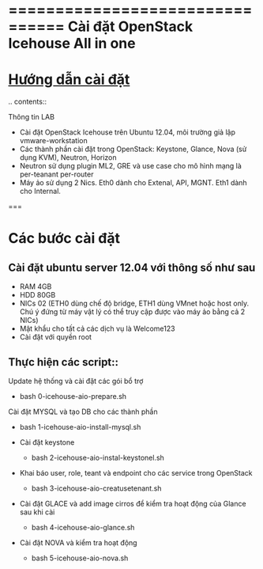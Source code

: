 ================================
  Cài đặt OpenStack Icehouse All in one
================================

[Hướng dẫn cài đặt](hd-caidat-openstack-icehouse-aio.rst)
=========================================

.. contents::


Thông tin LAB
- Cài đặt OpenStack Icehouse trên Ubuntu 12.04, môi trường giả lập vmware-workstation
- Các thành phần cài đặt trong OpenStack: Keystone, Glance, Nova (sử dụng KVM), Neutron, Horizon
- Neutron sử dụng plugin ML2, GRE và use case cho mô hình mạng là per-teanant per-router
- Máy ảo sử dụng 2 Nics. Eth0 dành cho Extenal, API, MGNT. Eth1 dành cho Internal.

===

Các bước cài đặt
===================

Cài đặt ubuntu server 12.04 với thông số như sau
--------------------

- RAM 4GB
- HDD 80GB
- NICs 02 (ETH0 dùng chế độ bridge, ETH1 dùng VMnet hoặc host only. Chú ý đứng từ máy vật lý có thể truy cập được vào máy ảo bằng cả 2 NICs)
- Mật khẩu cho tất cả các dịch vụ là Welcome123
- Cài đặt với quyền root 


Thực hiện các script::
--------------------


Update hệ thống và cài đặt các gói bổ trợ 
  + bash 0-icehouse-aio-prepare.sh

Cài đặt MYSQL và tạo DB cho các thành phần
  + bash 1-icehouse-aio-install-mysql.sh

- Cài đặt keystone 
  + bash 2-icehouse-aio-instal-keystonel.sh

- Khai báo user, role, teant và endpoint cho các service trong OpenStack
  + bash 3-icehouse-aio-creatusetenant.sh

- Cài đặt GLACE và add image cirros để kiểm tra hoạt động của Glance sau khi cài
  + bash 4-icehouse-aio-glance.sh

- Cài đặt NOVA và kiểm tra hoạt động
  + bash 5-icehouse-aio-nova.sh
